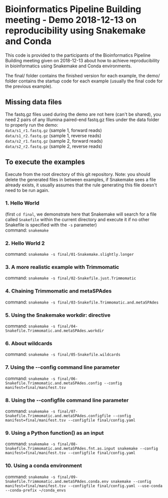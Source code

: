 # Bioinformatics Pipeline Building meeting - Demo 2018-12-13 on reproducibility using Snakemake and Conda

This code is provided to the participants of the Bioinformatics Pipeline Building meeting given on 2018-12-13 about how to achieve reproducibility in bioinformatics using Snakemake and Conda environments.

The final/ folder contains the finished version for each example, 
the demo/ folder contains the startup code for each example (usually the final code for the previous example).

## Missing data files

The fastq.gz files used during the demo are not here (can't be shared), you need 2 pairs of any Illumina paired-end fastq.gz files under the 
data folder to properly run the demo:  
`data/s1_r1.fastq.gz`   (sample 1, forward reads)  
`data/s1_r2.fastq.gz`   (sample 1, reverse reads)  
`data/s2_r1.fastq.gz`   (sample 2, forward reads)  
`data/s2_r2.fastq.gz`   (sample 2, reverse reads)  

## To execute the examples

Execute from the root directory of this git repository.  Note: you should delete the generated files in between examples, 
if Snakemake sees a file already exists, it usually assumes that the rule generating this file doesn't need to be run again.


### 1. Hello World

(first `cd final`, we demonstrate here that Snakemake will search for a file called `Snakefile` within the current directory and execute it if no other Snakefile is specified with the `-s` parameter)  
command: `snakemake`


### 2. Hello World 2

command: `snakemake -s final/01-Snakemake.slightly.longer`


### 3. A more realistic example with Trimmomatic

command: `snakemake -s final/02-Snakefile.just.Trimmomatic`


### 4. Chaining Trimmomatic and metaSPAdes

command: `snakemake -s final/03-Snakefile.Trimmomatic.and.metaSPAdes`


### 5. Using the Snakemake workdir: directive

command: `snakemake -s final/04-Snakefile.Trimmomatic.and.metaSPAdes.workdir`


### 6. About wildcards

command: `snakemake -s final/05-Snakefile.wildcards`


### 7. Using the --config command line parameter

command: `snakemake -s final/06-Snakefile.Trimmomatic.and.metaSPAdes.config --config manifest=final/manifest.tsv`


### 8. Using the --configfile command line parameter

command: `snakemake -s final/07-Snakefile.Trimmomatic.and.metaSPAdes.configfile --config manifest=final/manifest.tsv --configfile final/config.yaml`


### 9. Using a Python function() as an input

command: `snakemake -s final/08-Snakefile.Trimmomatic.and.metaSPAdes.fnt.as.input snakemake --config manifest=final/manifest.tsv --configfile final/config.yaml`


### 10. Using a conda environment

command: `snakemake -s final/09-Snakefile.Trimmomatic.and.metaSPAdes.conda.env snakemake --config manifest=final/manifest.tsv --configfile final/config.yaml --use-conda --conda-prefix ~/conda_envs`


